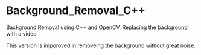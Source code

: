# Background_Removal_C++
Background Removal using C++ and OpenCV. Replacing the background with a video

This version is imporoved in removeing the background without great noise.
